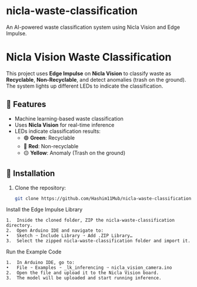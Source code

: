 # nicla-waste-classification
An AI-powered waste classification system using Nicla Vision and Edge Impulse.

# Nicla Vision Waste Classification 

This project uses **Edge Impulse** on **Nicla Vision** to classify waste as **Recyclable**, **Non-Recyclable**, and detect anomalies (trash on the ground). The system lights up different LEDs to indicate the classification.

## 📌 Features
- Machine learning-based waste classification
- Uses **Nicla Vision** for real-time inference
- LEDs indicate classification results:
  - 🟢 **Green**: Recyclable
  - 🔴 **Red**: Non-recyclable
  - 🟡 **Yellow**: Anomaly (Trash on the ground)

## 📂 Installation
1. Clone the repository:
   ```bash
   git clone https://github.com/Hashim11Mub/nicla-waste-classification.git


Install the Edge Impulse Library

	1.	Inside the cloned folder, ZIP the nicla-waste-classification directory.
	2.	Open Arduino IDE and navigate to:
	•	Sketch ➝ Include Library ➝ Add .ZIP Library…
	3.	Select the zipped nicla-waste-classification folder and import it.

Run the Example Code

	1.	In Arduino IDE, go to:
	•	File ➝ Examples ➝ _lk_inferencing ➝ nicla_vision_camera.ino
	2.	Open the file and upload it to the Nicla Vision board.
	3.	The model will be uploaded and start running inference.
